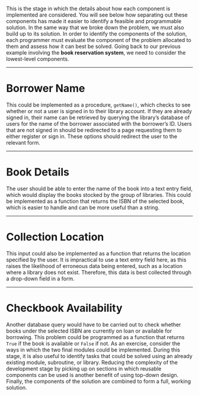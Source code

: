 This is the stage in which the details about how each component is implemented are considered. You will see below how separating out these components has made it easier to identify a feasible and programmable solution.
In the same way that we broke down the problem, we must also build up to its solution. In order to identify the components of the solution, each programmer must evaluate the component of the problem allocated to them and assess how it can best be solved. Going back to our previous example involving the **book reservation system**, we need to consider the lowest-level components.

---
# Borrower Name
This could be implemented as a procedure, `getName()`, which checks to see whether or not a user is signed in to their library account. If they are already signed in, their name can be retrieved by querying the library’s database of users for the name of the borrower associated with the borrower’s ID. Users that are not signed in should be redirected to a page requesting them to either register or sign in. These options should redirect the user to the relevant form.

---
# Book Details
The user should be able to enter the name of the book into a text entry field, which would display the books stocked by the group of libraries. This could be implemented as a function that returns the ISBN of the selected book, which is easier to handle and can be more useful than a string.

---
# Collection Location
This input could also be implemented as a function that returns the location specified by the user. It is impractical to use a text entry field here, as this raises the likelihood of erroneous data being entered, such as a location where a library does not exist. Therefore, this data is best collected through a drop-down field in a form.

---
# Checkbook Availability
Another database query would have to be carried out to check whether books under the selected ISBN are currently on loan or available for borrowing. This problem could be programmed as a function that returns `True` if the book is available or `False` if not.
As an exercise, consider the ways in which the two final modules could be implemented. During this stage, it is also useful to identify tasks that could be solved using an already existing module, subroutine, or library. Reducing the complexity of the development stage by picking up on sections in which reusable components can be used is another benefit of using top-down design.
Finally, the components of the solution are combined to form a full, working solution.